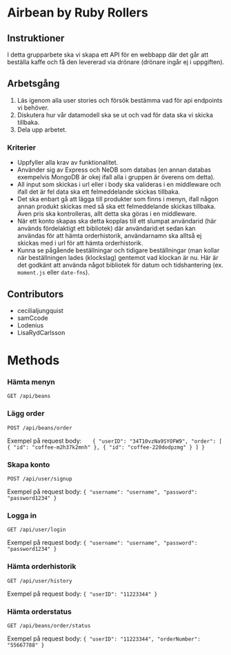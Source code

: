 # Airbean by Ruby Rollers

## Instruktioner

I detta grupparbete ska vi skapa ett API för en webbapp där det går att beställa kaffe och få den levererad via drönare (drönare ingår ej i uppgiften).

## Arbetsgång

1. Läs igenom alla user stories och försök bestämma vad för api endpoints vi behöver.
2. Diskutera hur vår datamodell ska se ut och vad för data ska vi skicka tillbaka. 
3. Dela upp arbetet.

### Kriterier

* Uppfyller alla krav av funktionalitet.
* Använder sig av Express och NeDB som databas (en annan databas exempelvis MongoDB är okej ifall alla i gruppen är överens om detta).
* All input som skickas i url eller i body ska valideras i en middleware och ifall det är fel data ska ett felmeddelande skickas tillbaka.
* Det ska enbart gå att lägga till produkter som finns i menyn, ifall någon annan produkt skickas med så ska ett felmeddelande skickas tillbaka. Även pris ska kontrolleras, allt detta ska göras i en middleware.
* När ett konto skapas ska detta kopplas till ett slumpat användarid (här används fördelaktigt ett bibliotek) där användarid:et sedan kan användas för att hämta orderhistorik, användarnamn ska alltså ej skickas med i url för att hämta orderhistorik.
* Kunna se pågående beställningar och tidigare beställningar (man kollar när beställningen lades (klockslag) gentemot vad klockan är nu. Här är det godkänt att använda något bibliotek för datum och tidshantering (ex. `moment.js` eller `date-fns`).


## Contributors
- cecilialjungquist
- samCcode
- Lodenius
- LisaRydCarlsson

# Methods

### Hämta menyn
` GET /api/beans `

### Lägg order
` POST /api/beans/order `

Exempel på request body:
`	{
		"userID": "34T10vzNa9SYOFW9",
		"order": [
			{
				"id": "coffee-m2h37k2mnh"
			},
			{
				"id": "coffee-220dodpzmg"
			}
		]
	}`

### Skapa konto
` POST /api/user/signup `

Exempel på request body:
`{
	"username": "username",
	"password": "password1234"
}`

### Logga in
` GET /api/user/login `

Exempel på request body:
`{
	"username": "username",
	"password": "password1234"
}`

### Hämta orderhistorik
` GET /api/user/history `

Exempel på request body:
`{
	"userID": "11223344"
}`

### Hämta orderstatus
` GET /api/beans/order/status `

Exempel på request body:
`{
	"userID": "11223344",
	"orderNumber": "55667788"
}`

